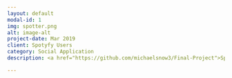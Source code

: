 ```yaml
---
layout: default
modal-id: 1
img: spotter.png
alt: image-alt
project-date: Mar 2019
client: Spotyfy Users
category: Social Application
description: <a href="https://github.com/michaelsnow3/Final-Project">Spotter</a> provides an enhanced social network for Spotify. Users can login with their spotify account, meet others who share their musical taste, find nearby people who are currently listening to the same music, chat with one another, and suggest music to friends.

---
```

